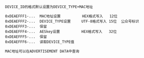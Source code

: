     DEVICE_ID的格式默认设置为DEVICE_TYPE+MAC地址
    
    0xDEAEFFF1-...  MAC地址设置          HEX格式写入   12位
    0xDEAEFFF2-...  DEVICE_TYPE设置     UTF-8格式写入 15位  公众号标识
    0xDEAEFFF3-...  保留
    0xDEAEFFF4-...  AESkey设置          HEX格式写入   32位
    0xDEAEFFF5-...  保留
    0xDEAEFFF6-...  读取DEVICE_TYPE值
    
    MAC地址可以在ADVERTISEMENT DATA中查询

